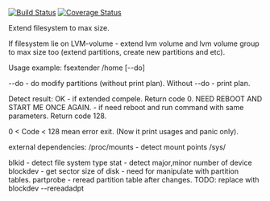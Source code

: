[![Build Status](https://travis-ci.org/rekby/fsextender.svg)](https://travis-ci.org/rekby/fsextender)
[![Coverage Status](https://coveralls.io/repos/rekby/fsextender/badge.svg?branch=master&service=github)](https://coveralls.io/github/rekby/fsextender?branch=master)

Extend filesystem to max size.

If filesystem lie on LVM-volume - extend lvm volume and lvm volume group to max size too (extend partitions, create new
partitions and etc).

Usage example:
fsextender /home [--do]

--do - do modify partitions (without print plan).
Without --do - print plan.

Detect result:
OK - if extended compele. Return code 0.
NEED REBOOT AND START ME ONCE AGAIN. - if need reboot and run command with same parameters. Return code 128.

0 < Code < 128 mean error exit. (Now it print usages and panic only).

external dependencies:
/proc/mounts - detect mount points
/sys/

blkid - detect file system type
stat - detect major,minor number of device
blockdev - get sector size of disk - need for manipulate with partition tables.
partprobe - reread partition table after changes. TODO: replace with blockdev --rereadadpt

